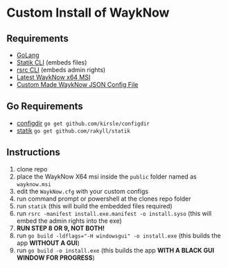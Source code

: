 # Custom Install of WaykNow

## Requirements
- [GoLang](https://golang.org/dl/)
- [Statik CLI](https://github.com/rakyll/statik) (embeds files)
- [rsrc CLI](https://github.com/akavel/rsrc) (embeds admin rights)
- [Latest WaykNow x64 MSI](https://wayk.devolutions.net/wayk-now/home/thankyou/wayksmsi64)
- [Custom Made WaykNow JSON Config File](https://helpwayk.devolutions.net/kb_configcommandline.html)

## Go Requirements
 - [configdir](https://github.com/kirsle/configdir) `go get github.com/kirsle/configdir`
 - [statik](https://github.com/rakyll/statik) `go get github.com/rakyll/statik`

## Instructions
 1. clone repo
 2. place the WaykNow X64 msi inside the `public` folder named as `wayknow.msi`
 3. edit the `WaykNow.cfg` with your custom configs
 4. run command prompt or powershell at the clones repo folder
 5. run `statik` (this will build the embedded files required)
 6. run `rsrc -manifest install.exe.manifest -o install.syso` (this will embed the admin rights into the exe)
 7. **RUN STEP 8 OR 9, NOT BOTH!**
 8. run `go build -ldflags="-H windowsgui" -o install.exe` (this builds the app **WITHOUT A GUI**)
 9. run `go build -o install.exe` (this builds the app **WITH A BLACK GUI WINDOW FOR PROGRESS**)

